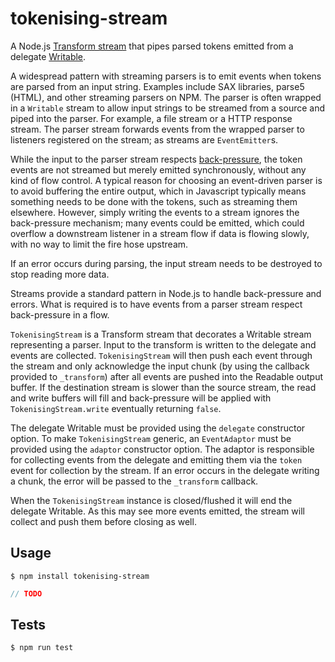 # tokenising-stream

A Node.js [Transform stream][1] that pipes parsed tokens emitted from a delegate [Writable][2].

A widespread pattern with streaming parsers is to emit events when tokens are parsed from an
input string. Examples include SAX libraries, parse5 (HTML), and other streaming parsers on
NPM. The parser is often wrapped in a `Writable` stream to allow input strings to be streamed
from a source and piped into the parser. For example, a file stream or a HTTP response
stream. The parser stream forwards events from the wrapped parser to listeners registered on
the stream; as streams are `EventEmitter`s.

While the input to the parser stream respects [back-pressure][3], the token events are not
streamed but merely emitted synchronously, without any kind of flow control. A typical reason
for choosing an event-driven parser is to avoid buffering the entire output, which in
Javascript typically means something needs to be done with the tokens, such as streaming
them elsewhere. However, simply writing the events to a stream ignores the back-pressure
mechanism; many events could be emitted, which could overflow a downstream listener in a
stream flow if data is flowing slowly, with no way to limit the fire hose upstream.

If an error occurs during parsing, the input stream needs to be destroyed to stop
reading more data.

Streams provide a standard pattern in Node.js to handle back-pressure and errors. What is
required is to have events from a parser stream respect back-pressure in a flow.

`TokenisingStream` is a Transform stream that decorates a Writable stream representing a
parser. Input to the transform is written to the delegate and events are collected.
`TokenisingStream` will then push each event through the stream and only acknowledge the
input chunk (by using the callback provided to `_transform`) after all events are pushed
into the Readable output buffer. If the destination stream is slower than the source stream,
the read and write buffers will fill and back-pressure will be applied with
`TokenisingStream.write` eventually returning `false`.

The delegate Writable must be provided using the `delegate` constructor option. To make
`TokenisingStream` generic, an `EventAdaptor` must be provided using the `adaptor` constructor
option. The adaptor is responsible for collecting events from the delegate and emitting them
via the `token` event for collection by the stream. If an error occurs in the delegate
writing a chunk, the error will be passed to the `_transform` callback.

When the `TokenisingStream` instance is closed/flushed it will end the delegate Writable.
As this may see more events emitted, the stream will collect and push them before closing
as well.

[1]: https://nodejs.org/docs/latest-v18.x/api/stream.html#class-streamtransform
[2]: https://nodejs.org/docs/latest-v18.x/api/stream.html#class-streamwritable
[3]: https://nodejs.org/en/learn/modules/backpressuring-in-streams

## Usage

```shell
$ npm install tokenising-stream
```

```javascript
// TODO
```

## Tests

```shell
$ npm run test
```
